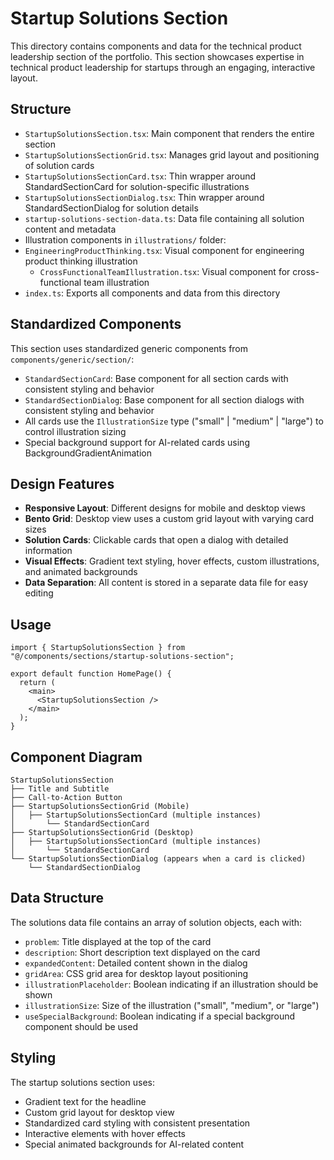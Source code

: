 # Startup Solutions Section

This directory contains components and data for the technical product leadership section of the portfolio. This section showcases expertise in technical product leadership for startups through an engaging, interactive layout.

## Structure

- `StartupSolutionsSection.tsx`: Main component that renders the entire section
- `StartupSolutionsSectionGrid.tsx`: Manages grid layout and positioning of solution cards
- `StartupSolutionsSectionCard.tsx`: Thin wrapper around StandardSectionCard for solution-specific illustrations
- `StartupSolutionsSectionDialog.tsx`: Thin wrapper around StandardSectionDialog for solution details
- `startup-solutions-section-data.ts`: Data file containing all solution content and metadata
- Illustration components in `illustrations/` folder:
- `EngineeringProductThinking.tsx`: Visual component for engineering product thinking illustration
  - `CrossFunctionalTeamIllustration.tsx`: Visual component for cross-functional team illustration
- `index.ts`: Exports all components and data from this directory

## Standardized Components

This section uses standardized generic components from `components/generic/section/`:

- `StandardSectionCard`: Base component for all section cards with consistent styling and behavior
- `StandardSectionDialog`: Base component for all section dialogs with consistent styling and behavior
- All cards use the `IllustrationSize` type ("small" | "medium" | "large") to control illustration sizing
- Special background support for AI-related cards using BackgroundGradientAnimation

## Design Features

- **Responsive Layout**: Different designs for mobile and desktop views
- **Bento Grid**: Desktop view uses a custom grid layout with varying card sizes
- **Solution Cards**: Clickable cards that open a dialog with detailed information
- **Visual Effects**: Gradient text styling, hover effects, custom illustrations, and animated backgrounds
- **Data Separation**: All content is stored in a separate data file for easy editing

## Usage

```tsx
import { StartupSolutionsSection } from "@/components/sections/startup-solutions-section";

export default function HomePage() {
  return (
    <main>
      <StartupSolutionsSection />
    </main>
  );
}
```

## Component Diagram

```
StartupSolutionsSection
├── Title and Subtitle
├── Call-to-Action Button
├── StartupSolutionsSectionGrid (Mobile)
│   ├── StartupSolutionsSectionCard (multiple instances)
│       └── StandardSectionCard
├── StartupSolutionsSectionGrid (Desktop)
│   ├── StartupSolutionsSectionCard (multiple instances)
│       └── StandardSectionCard
└── StartupSolutionsSectionDialog (appears when a card is clicked)
    └── StandardSectionDialog
```

## Data Structure

The solutions data file contains an array of solution objects, each with:

- `problem`: Title displayed at the top of the card
- `description`: Short description text displayed on the card
- `expandedContent`: Detailed content shown in the dialog
- `gridArea`: CSS grid area for desktop layout positioning
- `illustrationPlaceholder`: Boolean indicating if an illustration should be shown
- `illustrationSize`: Size of the illustration ("small", "medium", or "large")
- `useSpecialBackground`: Boolean indicating if a special background component should be used

## Styling

The startup solutions section uses:

- Gradient text for the headline
- Custom grid layout for desktop view
- Standardized card styling with consistent presentation
- Interactive elements with hover effects
- Special animated backgrounds for AI-related content
